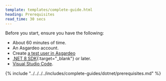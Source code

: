 ```yaml
---
template: templates/complete-guide.html
heading: Prerequisites
read_time: 30 secs
---
```


Before you start, ensure you have the following:

- About 60 minutes of time.
- An Asgardeo account.
- Create [a test user in Asgardeo](https://wso2.com/asgardeo/docs/guides/users/manage-users/#onboard-users)
- [.NET 8 SDK](https://dotnet.microsoft.com/en-us/download){:target="_blank"} or later.
- [Visual Studio Code](https://code.visualstudio.com/).

{% include "../../../../includes/complete-guides/dotnet/prerequisites.md" %}